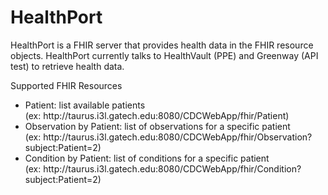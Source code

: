 HealthPort
==========
HealthPort is a FHIR server that provides health data in the FHIR resource objects. HealthPort currently talks to 
HealthVault (PPE) and Greenway (API test) to retrieve health data. 

Supported FHIR Resources
<ul> 
<li> 
Patient: list available patients<br/>
(ex: http://taurus.i3l.gatech.edu:8080/CDCWebApp/fhir/Patient)
</li>
<li>
Observation by Patient: list of observations for a specific patient<br/>
(ex: http://taurus.i3l.gatech.edu:8080/CDCWebApp/fhir/Observation?subject:Patient=2)
</li>
<li>
Condition by Patient: list of conditions for a specific patient<br/>
(ex: http://taurus.i3l.gatech.edu:8080/CDCWebApp/fhir/Condition?subject:Patient=2)
</li>
</ul>

